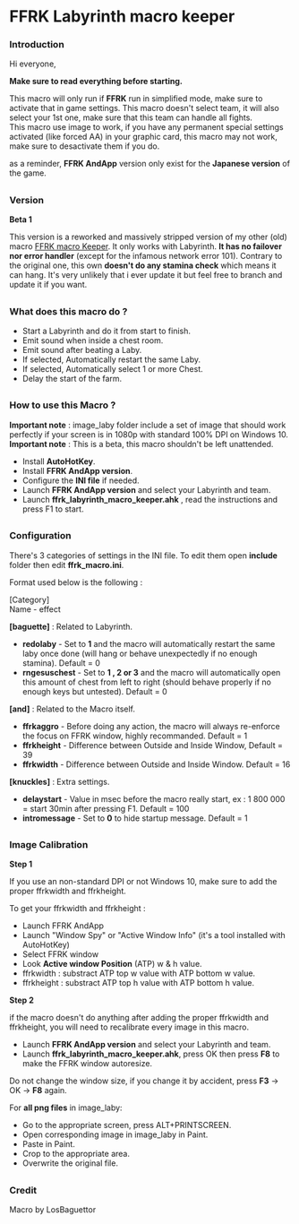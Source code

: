 # FFRK Labyrinth macro keeper

### Introduction

Hi everyone,

**Make sure to read everything before starting.**  

This macro will only run if **FFRK** run in simplified mode, make sure to activate that in game settings.
This macro doesn't select team, it will also select your 1st one, make sure that this team can handle all fights.  
This macro use image to work, if you have any permanent special settings activated (like forced AA) in your graphic card, this macro may not work, make sure to desactivate them if you do.

as a reminder, **FFRK AndApp** version only exist for the **Japanese version** of the game.

##

### Version

**Beta 1**  

This version is a reworked and massively stripped version of my other (old) macro [FFRK macro Keeper](https://github.com/LosBaguettor/ffrkmacrokeeper).
It only works with Labyrinth.
**It has no failover nor error handler** (except for the infamous network error 101).
Contrary to the original one, this own **doesn't do any stamina check** which means it can hang.
It's very unlikely that i ever update it but feel free to branch and update it if you want.

##

### What does this macro do ?

- Start a Labyrinth and do it from start to finish.
- Emit sound when inside a chest room.
- Emit sound after beating a Laby.
- If selected, Automatically restart the same Laby.
- If selected, Automatically select 1 or more Chest.
- Delay the start of the farm.

##

### How to use this Macro ? 

**Important note** : image_laby folder include a set of image that should work perfectly if your screen is in 1080p with standard 100% DPI on Windows 10.
**Important note** : This is a beta, this macro shouldn't be left unattended.

- Install **AutoHotKey**.
- Install **FFRK AndApp version**.
- Configure the **INI file** if needed.
- Launch **FFRK AndApp version** and select your Labyrinth and team.
- Launch **ffrk_labyrinth_macro_keeper.ahk** , read the instructions and press F1 to start.

##

### Configuration

There's 3 categories of settings in the INI file.
To edit them open **include** folder then edit **ffrk_macro.ini**.

Format used below is the following : 

[Category]  
Name - effect

**[baguette]** : Related to Labyrinth.
- **redolaby** - Set to **1** and the macro will automatically restart the same laby once done (will hang or behave unexpectedly if no enough stamina). Default = 0
- **rngesuschest** - Set to **1 , 2 or 3** and the macro will automatically open this amount of chest from left to right (should behave properly if no enough keys but untested). Default = 0

**[and]** : Related to the Macro itself.
- **ffrkaggro** - Before doing any action, the macro will always re-enforce the focus on FFRK window, highly recommanded. Default = 1
- **ffrkheight** - Difference between Outside and Inside Window, Default = 39
- **ffrkwidth** - Difference between Outside and Inside Window. Default = 16

**[knuckles]** : Extra settings.
- **delaystart** - Value in msec before the macro really start, ex : 1 800 000 = start 30min after pressing F1. Default = 100
- **intromessage** - Set to **0** to hide startup message. Default = 1

##

### Image Calibration

**Step 1**

If you use an non-standard DPI or not Windows 10, make sure to add the proper ffrkwidth and ffrkheight.  

To get your ffrkwidth and ffrkheight :
- Launch FFRK AndApp
- Launch "Window Spy" or "Active Window Info" (it's a tool installed with AutoHotKey)
- Select FFRK window
- Look **Active window Position** (ATP) w & h value.
- ffrkwidth : substract ATP top w value with ATP bottom w value.
- ffrkheight : substract ATP top h value with ATP bottom h value.

**Step 2**

if the macro doesn't do anything after adding the proper ffrkwidth and ffrkheight, you will need to recalibrate every image in this macro.  

- Launch **FFRK AndApp version** and select your Labyrinth and team.
- Launch **ffrk_labyrinth_macro_keeper.ahk**, press OK then press **F8** to make the FFRK window autoresize.

Do not change the window size, if you change it by accident, press **F3** -> OK -> **F8** again.

For **all png files** in image_laby:  

- Go to the appropriate screen, press ALT+PRINTSCREEN.
- Open corresponding image in image_laby in Paint.
- Paste in Paint.
- Crop to the appropriate area.
- Overwrite the original file.

##

### Credit

Macro by LosBaguettor

